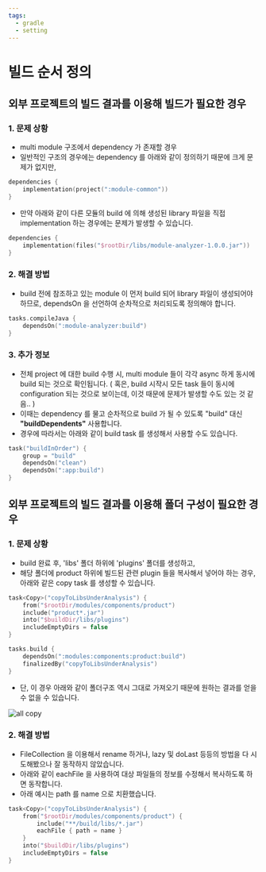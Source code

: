 ```yaml
---
tags:
  - gradle
  - setting
---
```

# 빌드 순서 정의

## 외부 프로젝트의 빌드 결과를 이용해 빌드가 필요한 경우

### 1. 문제 상황

- multi module 구조에서 dependency 가 존재할 경우
- 일반적인 구조의 경우에는 dependency 를 아래와 같이 정의하기 때문에 크게 문제가 없지만,

```kotlin
dependencies {
    implementation(project(":module-common"))
}
```

- 만약 아래와 같이 다른 모듈의 build 에 의해 생성된 library 파일을 직접 implementation 하는 경우에는 문제가 발생할 수 있습니다.

```kotlin
dependencies {
    implementation(files("$rootDir/libs/module-analyzer-1.0.0.jar"))
}
```


### 2. 해결 방법

- build 전에 참조하고 있는 module 이 먼저 build 되어 library 파일이 생성되어야 하므로, dependsOn 을 선언하여 순차적으로 처리되도록 정의해야 합니다.

```kotlin
tasks.compileJava {
    dependsOn(":module-analyzer:build")
}
```


### 3. 추가 정보

- 전체 project 에 대한 build 수행 시, multi module 들이 각각 async 하게 동시에 build 되는 것으로 확인됩니다. ( 혹은, build 시작시 모든 task 들이 동시에 configuration 되는 것으로 보이는데, 이것 때문에 문제가 발생할 수도 있는 것 같음.. )
- 이때는 dependency 를 물고 순차적으로 build 가 될 수 있도록 "build" 대신 **"buildDependents"** 사용합니다.
- 경우에 따라서는 아래와 같이 build task 를 생성해서 사용할 수도 있습니다.

```kotlin
task("buildInOrder") {
    group = "build"
    dependsOn("clean")
    dependsOn(":app:build")
}
```



## 외부 프로젝트의 빌드 결과를 이용해 폴더 구성이 필요한 경우

### 1. 문제 상황

- build 완료 후, 'libs' 폴더 하위에 'plugins' 폴더를 생성하고,
- 해당 폴더에 product 하위에 빌드된 관련 plugin 들을 복사해서 넣어야 하는 경우, 아래와 같은 copy task 를 생성할 수 있습니다.

```kotlin
task<Copy>("copyToLibsUnderAnalysis") {
    from("$rootDir/modules/components/product")
    include("product*.jar")
    into("$buildDir/libs/plugins")
    includeEmptyDirs = false
}

tasks.build {
    dependsOn(":modules:components:product:build")
    finalizedBy("copyToLibsUnderAnalysis")
}
```

- 단, 이 경우 아래와 같이 폴더구조 역시 그대로 가져오기 때문에 원하는 결과를 얻을 수 없을 수 있습니다.

![all copy](copy_all_plugins_folder.png)

### 2. 해결 방법

- FileCollection 을 이용해서 rename 하거나, lazy 및 doLast 등등의 방법을 다 시도해봤으나 잘 동작하지 않았습니다.
- 아래와 같이 eachFile 을 사용하여 대상 파일들의 정보를 수정해서 복사하도록 하면 동작합니다.
- 아래 예시는 path 를 name 으로 치환했습니다.

```kotlin
task<Copy>("copyToLibsUnderAnalysis") {
    from("$rootDir/modules/components/product") {
        include("**/build/libs/*.jar")
        eachFile { path = name }
    }
    into("$buildDir/libs/plugins")
    includeEmptyDirs = false
}
```